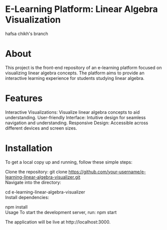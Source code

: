 # E-Learning Platform: Linear Algebra Visualization

<span>hafsa chikh's branch</span>
<h1>About</h1>
This project is the front-end repository of an e-learning platform focused on visualizing linear algebra concepts. The platform aims to provide an interactive learning experience for students studying linear algebra.

<h1>Features</h1>
Interactive Visualizations: Visualize linear algebra concepts to aid understanding.
User-friendly Interface: Intuitive design for seamless navigation and understanding.
Responsive Design: Accessible across different devices and screen sizes.

<h1>Installation</h1>
To get a local copy up and running, follow these simple steps:

Clone the repository:
git clone https://github.com/your-username/e-learning-linear-algebra-visualizer.git
<br>
Navigate into the directory:

cd e-learning-linear-algebra-visualizer
<br>
Install dependencies:

npm install
<br>
Usage
To start the development server, run:
npm start

The application will be live at http://localhost:3000.
